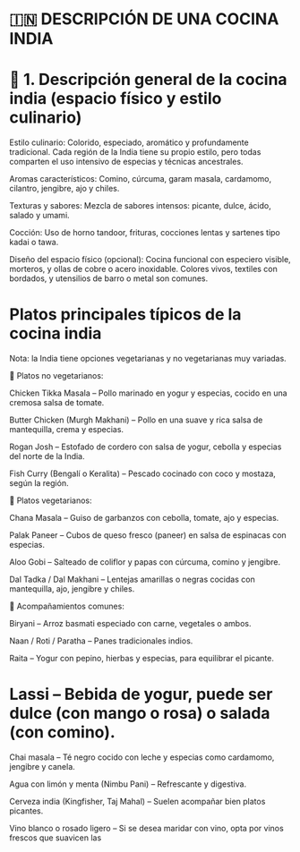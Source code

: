 # 🇮🇳 DESCRIPCIÓN DE UNA COCINA INDIA

# 🏡 1. Descripción general de la cocina india (espacio físico y estilo culinario)

Estilo culinario: Colorido, especiado, aromático y profundamente tradicional. Cada región de la India tiene su propio estilo, pero todas comparten el uso intensivo de especias y técnicas ancestrales.

Aromas característicos: Comino, cúrcuma, garam masala, cardamomo, cilantro, jengibre, ajo y chiles.

Texturas y sabores: Mezcla de sabores intensos: picante, dulce, ácido, salado y umami.

Cocción: Uso de horno tandoor, frituras, cocciones lentas y sartenes tipo kadai o tawa.

Diseño del espacio físico (opcional): Cocina funcional con especiero visible, morteros, y ollas de cobre o acero inoxidable. Colores vivos, textiles con bordados, y utensilios de barro o metal son comunes.

# Platos principales típicos de la cocina india

Nota: la India tiene opciones vegetarianas y no vegetarianas muy variadas.

🍗 Platos no vegetarianos:

Chicken Tikka Masala – Pollo marinado en yogur y especias, cocido en una cremosa salsa de tomate.

Butter Chicken (Murgh Makhani) – Pollo en una suave y rica salsa de mantequilla, crema y especias.

Rogan Josh – Estofado de cordero con salsa de yogur, cebolla y especias del norte de la India.

Fish Curry (Bengalí o Keralita) – Pescado cocinado con coco y mostaza, según la región.

🥦 Platos vegetarianos:

Chana Masala – Guiso de garbanzos con cebolla, tomate, ajo y especias.

Palak Paneer – Cubos de queso fresco (paneer) en salsa de espinacas con especias.

Aloo Gobi – Salteado de coliflor y papas con cúrcuma, comino y jengibre.

Dal Tadka / Dal Makhani – Lentejas amarillas o negras cocidas con mantequilla, ajo, jengibre y chiles.

🍚 Acompañamientos comunes:

Biryani – Arroz basmati especiado con carne, vegetales o ambos.

Naan / Roti / Paratha – Panes tradicionales indios.

Raita – Yogur con pepino, hierbas y especias, para equilibrar el picante.

# Lassi – Bebida de yogur, puede ser dulce (con mango o rosa) o salada (con comino).

Chai masala – Té negro cocido con leche y especias como cardamomo, jengibre y canela.

Agua con limón y menta (Nimbu Pani) – Refrescante y digestiva.

Cerveza india (Kingfisher, Taj Mahal) – Suelen acompañar bien platos picantes.

Vino blanco o rosado ligero – Si se desea maridar con vino, opta por vinos frescos que suavicen las